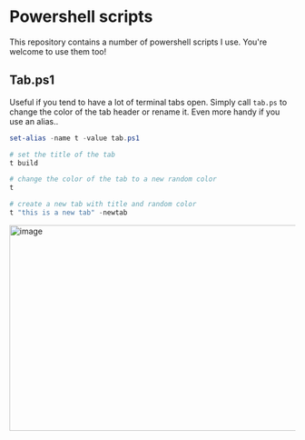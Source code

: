 # Powershell scripts


This repository contains a number of powershell scripts I use.  You're welcome to use them too!

## Tab.ps1 

Useful if you tend to have a lot of terminal tabs open.  Simply call `tab.ps` to change the color of the tab header or rename it.
Even more handy if you use an alias..

```Powershell
set-alias -name t -value tab.ps1

# set the title of the tab
t build

# change the color of the tab to a new random color
t

# create a new tab with title and random color
t "this is a new tab" -newtab

```
<img width="808" height="362" alt="image" src="https://github.com/user-attachments/assets/fefac39f-37d1-4431-9dfa-ea16dcfca63a" />
